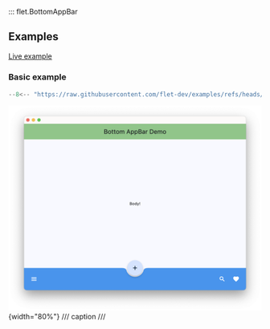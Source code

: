 ::: flet.BottomAppBar

## Examples

[Live example](https://flet-controls-gallery.fly.dev/navigation/bottomappbar)

### Basic example

```python
--8<-- "https://raw.githubusercontent.com/flet-dev/examples/refs/heads/v1-docs/python/controls/bottom-app-bar/bottom-app-bar-with-notched-fab.py"
```

![bottom-app-bar-with-notched-fab](https://raw.githubusercontent.com/flet-dev/examples/v1-docs/python/controls/bottom-app-bar/media/bottom-app-bar-with-notched-fab.png){width="80%"}
/// caption
///
